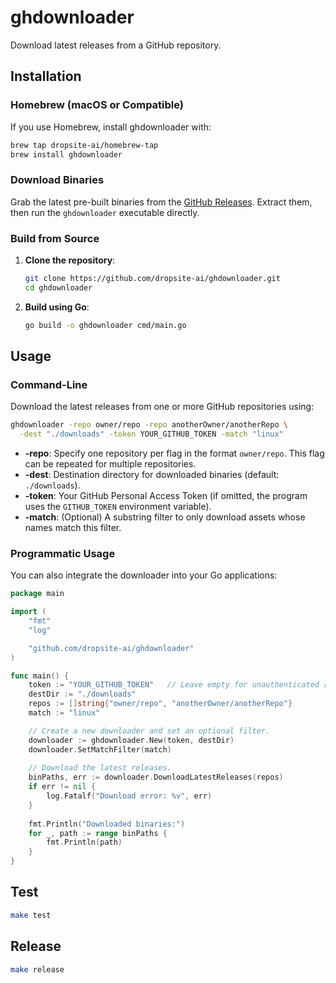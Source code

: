 # ghdownloader

Download latest releases from a GitHub repository.

## Installation

### Homebrew (macOS or Compatible)

If you use Homebrew, install ghdownloader with:
```bash
brew tap dropsite-ai/homebrew-tap
brew install ghdownloader
```

### Download Binaries

Grab the latest pre-built binaries from the [GitHub Releases](https://github.com/dropsite-ai/ghdownloader/releases). Extract them, then run the `ghdownloader` executable directly.

### Build from Source

1. **Clone the repository**:
   ```bash
   git clone https://github.com/dropsite-ai/ghdownloader.git
   cd ghdownloader
   ```
2. **Build using Go**:
   ```bash
   go build -o ghdownloader cmd/main.go
   ```

## Usage

### Command-Line

Download the latest releases from one or more GitHub repositories using:

```bash
ghdownloader -repo owner/repo -repo anotherOwner/anotherRepo \
  -dest "./downloads" -token YOUR_GITHUB_TOKEN -match "linux"
```

- **-repo**: Specify one repository per flag in the format `owner/repo`. This flag can be repeated for multiple repositories.
- **-dest**: Destination directory for downloaded binaries (default: `./downloads`).
- **-token**: Your GitHub Personal Access Token (if omitted, the program uses the `GITHUB_TOKEN` environment variable).
- **-match**: (Optional) A substring filter to only download assets whose names match this filter.

### Programmatic Usage

You can also integrate the downloader into your Go applications:

```go
package main

import (
    "fmt"
    "log"

    "github.com/dropsite-ai/ghdownloader"
)

func main() {
    token := "YOUR_GITHUB_TOKEN"   // Leave empty for unauthenticated requests.
    destDir := "./downloads"
    repos := []string{"owner/repo", "anotherOwner/anotherRepo"}
    match := "linux"

    // Create a new downloader and set an optional filter.
    downloader := ghdownloader.New(token, destDir)
    downloader.SetMatchFilter(match)
    
    // Download the latest releases.
    binPaths, err := downloader.DownloadLatestReleases(repos)
    if err != nil {
        log.Fatalf("Download error: %v", err)
    }
    
    fmt.Println("Downloaded binaries:")
    for _, path := range binPaths {
        fmt.Println(path)
    }
}
```

## Test

```bash
make test
```

## Release

```bash
make release
```